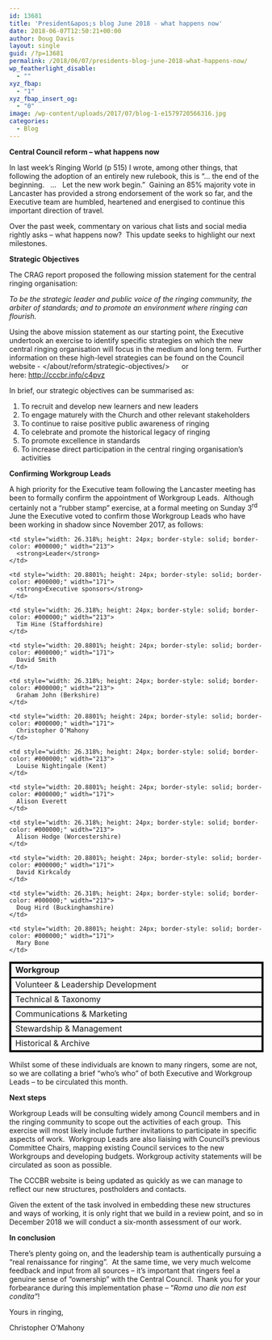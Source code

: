 ```yaml
---
id: 13681
title: 'President&apos;s blog June 2018 - what happens now'
date: 2018-06-07T12:50:21+00:00
author: Doug Davis
layout: single
guid: /?p=13681
permalink: /2018/06/07/presidents-blog-june-2018-what-happens-now/
wp_featherlight_disable:
  - ""
xyz_fbap:
  - "1"
xyz_fbap_insert_og:
  - "0"
image: /wp-content/uploads/2017/07/blog-1-e1579720566316.jpg
categories:
  - Blog
---
```

**Central Council reform – what happens now**

In last week’s Ringing World (p 515) I wrote, among other things, that following the adoption of an entirely new rulebook, this is “… the end of the beginning.   …   Let the new work begin.”  Gaining an 85% majority vote in Lancaster has provided a strong endorsement of the work so far, and the Executive team are humbled, heartened and energised to continue this important direction of travel.

Over the past week, commentary on various chat lists and social media rightly asks – what happens now?  This update seeks to highlight our next milestones.

**Strategic Objectives**

The CRAG report proposed the following mission statement for the central ringing organisation:

_To be the strategic leader and public voice of the ringing community, the arbiter of standards; and to promote an environment where ringing can flourish._

Using the above mission statement as our starting point, the Executive undertook an exercise to identify specific strategies on which the new central ringing organisation will focus in the medium and long term.  Further information on these high-level strategies can be found on the Council website - </about/reform/strategic-objectives/>      or here: <http://cccbr.info/c4pvz>

In brief, our strategic objectives can be summarised as:

  1. To recruit and develop new learners and new leaders
  2. To engage maturely with the Church and other relevant stakeholders
  3. To continue to raise positive public awareness of ringing
  4. To celebrate and promote the historical legacy of ringing
  5. To promote excellence in standards
  6. To increase direct participation in the central ringing organisation’s activities

**Confirming Workgroup Leads**

A high priority for the Executive team following the Lancaster meeting has been to formally confirm the appointment of Workgroup Leads.  Although certainly not a “rubber stamp” exercise, at a formal meeting on Sunday 3<sup>rd</sup> June the Executive voted to confirm those Workgroup Leads who have been working in shadow since November 2017, as follows:

<table style="width: 100%; border-collapse: collapse; border-style: solid; border-color: #000000;" border="1">
  <tr style="border-style: solid; border-color: #000000;">
    <td style="width: 25.2983%; height: 24px; border-style: solid; border-color: #000000;" width="247">
      <strong>Workgroup</strong>
    </td>
    
    <td style="width: 26.318%; height: 24px; border-style: solid; border-color: #000000;" width="213">
      <strong>Leader</strong>
    </td>
    
    <td style="width: 20.8801%; height: 24px; border-style: solid; border-color: #000000;" width="171">
      <strong>Executive sponsors</strong>
    </td>
  </tr>
  
  <tr style="border-style: solid; border-color: #000000;">
    <td style="width: 25.2983%; height: 24px; border-style: solid; border-color: #000000;" width="247">
      Volunteer & Leadership Development
    </td>
    
    <td style="width: 26.318%; height: 24px; border-style: solid; border-color: #000000;" width="213">
      Tim Hine (Staffordshire)
    </td>
    
    <td style="width: 20.8801%; height: 24px; border-style: solid; border-color: #000000;" width="171">
      David Smith
    </td>
  </tr>
  
  <tr style="border-style: solid; border-color: #000000;">
    <td style="width: 25.2983%; height: 24px; border-style: solid; border-color: #000000;" width="247">
      Technical & Taxonomy
    </td>
    
    <td style="width: 26.318%; height: 24px; border-style: solid; border-color: #000000;" width="213">
      Graham John (Berkshire)
    </td>
    
    <td style="width: 20.8801%; height: 24px; border-style: solid; border-color: #000000;" width="171">
      Christopher O’Mahony
    </td>
  </tr>
  
  <tr style="border-style: solid; border-color: #000000;">
    <td style="width: 25.2983%; height: 24px; border-style: solid; border-color: #000000;" width="247">
      Communications & Marketing
    </td>
    
    <td style="width: 26.318%; height: 24px; border-style: solid; border-color: #000000;" width="213">
      Louise Nightingale (Kent)
    </td>
    
    <td style="width: 20.8801%; height: 24px; border-style: solid; border-color: #000000;" width="171">
      Alison Everett
    </td>
  </tr>
  
  <tr style="border-style: solid; border-color: #000000;">
    <td style="width: 25.2983%; height: 24px; border-style: solid; border-color: #000000;" width="247">
      Stewardship & Management
    </td>
    
    <td style="width: 26.318%; height: 24px; border-style: solid; border-color: #000000;" width="213">
      Alison Hodge (Worcestershire)
    </td>
    
    <td style="width: 20.8801%; height: 24px; border-style: solid; border-color: #000000;" width="171">
      David Kirkcaldy
    </td>
  </tr>
  
  <tr style="border-style: solid; border-color: #000000;">
    <td style="width: 25.2983%; height: 24px; border-style: solid; border-color: #000000;" width="247">
      Historical & Archive
    </td>
    
    <td style="width: 26.318%; height: 24px; border-style: solid; border-color: #000000;" width="213">
      Doug Hird (Buckinghamshire)
    </td>
    
    <td style="width: 20.8801%; height: 24px; border-style: solid; border-color: #000000;" width="171">
      Mary Bone
    </td>
  </tr>
</table>

Whilst some of these individuals are known to many ringers, some are not, so we are collating a brief “who’s who” of both Executive and Workgroup Leads – to be circulated this month.

**Next steps**

Workgroup Leads will be consulting widely among Council members and in the ringing community to scope out the activities of each group.  This exercise will most likely include further invitations to participate in specific aspects of work.  Workgroup Leads are also liaising with Council’s previous Committee Chairs, mapping existing Council services to the new Workgroups and developing budgets. Workgroup activity statements will be circulated as soon as possible.

The CCCBR website is being updated as quickly as we can manage to reflect our new structures, postholders and contacts.

Given the extent of the task involved in embedding these new structures and ways of working, it is only right that we build in a review point, and so in December 2018 we will conduct a six-month assessment of our work.

**In conclusion**

There’s plenty going on, and the leadership team is authentically pursuing a “real renaissance for ringing”.  At the same time, we very much welcome feedback and input from all sources – it’s important that ringers feel a genuine sense of “ownership” with the Central Council.  Thank you for your forbearance during this implementation phase – “_Roma uno die non est condita”_!

Yours in ringing,

Christopher O’Mahony
